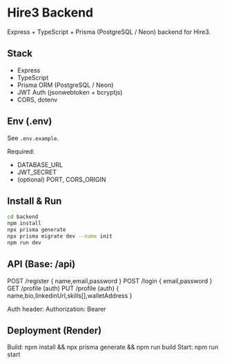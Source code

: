 # Hire3 Backend

Express + TypeScript + Prisma (PostgreSQL / Neon) backend for Hire3.

## Stack

- Express
- TypeScript
- Prisma ORM (PostgreSQL / Neon)
- JWT Auth (jsonwebtoken + bcryptjs)
- CORS, dotenv

## Env (.env)

See `.env.example`.

Required:

- DATABASE_URL
- JWT_SECRET
- (optional) PORT, CORS_ORIGIN

## Install & Run

```bash
cd backend
npm install
npx prisma generate
npx prisma migrate dev --name init
npm run dev
```

## API (Base: /api)

POST /register { name,email,password }
POST /login { email,password }
GET /profile (auth)
PUT /profile (auth) { name,bio,linkedinUrl,skills[],walletAddress }

Auth header: Authorization: Bearer <token>

## Deployment (Render)

Build: npm install && npx prisma generate && npm run build
Start: npm run start
